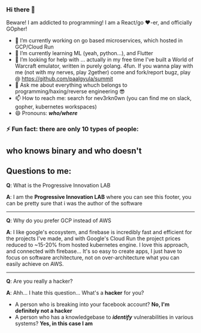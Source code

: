 ### Hi there 👋

Beware! I am addicted to programming! I am a React/go ♥-er, and officially GOpher!

- 🔭 I’m currently working on go based microservices, which hosted in GCP/Cloud Run
- 🌱 I’m currently learning ML (yeah, python...), and Flutter
- 🤔 I’m looking for help with ... actually in my free time I've built a World of Warcraft emulator, written in purely golang. 4fun. If you wanna play with me (not with my nerves, play 2gether) come and fork/report bugz, play @ https://github.com/paalgyula/summit
- 💬 Ask me about everything whuch belongs to programming/haxing/reverse engineering 😎
- 📫 How to reach me: search for nev3rkn0wn (you can find me on slack, gopher, kubernetes workspaces)
- 😄 Pronouns: ***who/where***

### ⚡ Fun fact: there are only 10 types of people: 
## who knows binary and who doesn't


## Questions to me:
**Q**: What is the Progressive Innovation LAB

**A**: I am the **Progressive Innovation LAB** where you can see this footer, you can be pretty sure that i was the author of the software

---
**Q**: Why do you prefer GCP instead of AWS
  
**A**: I like google's ecosystem, and firebase is incredibly fast and efficient for the projects I've made, and with Google's Cloud Run the project prices reduced to ~15-20% from hosted kubernetes engine. I love this approach, and connected with firebase... It's so easy to create apps, I just have to focus on software architecture, not on over-architecture what you can easily achieve on AWS.

---
**Q**: Are you really a hacker?

**A**: Ahh... I hate this question... What's a **hacker** for you? 
- A person who is breaking into your facebook account? **No, I'm definitely not a hacker**
- A person who has a knowledgebase to ***identify*** vulnerabilities in various systems? **Yes, in this case I am**
